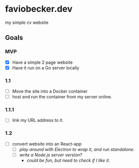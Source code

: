 # faviobecker.dev

my simple cv website

## Goals

### MVP

- [x] Have a simple 2 page website
- [x] Have it run on a Go server locally

### 1.1

- [ ] Move the site into a Docker container
- [ ] host and run the container from my server online.

### 1.1.1

- [ ] link my URL address to it.

### 1.2

- [ ] convert website into an React-app
  - [ ] _play around with Electron to wrap it, and run standalone._
  - [ ] _write a Node.js server version?_
    - _could be fun, but need to check if I like it._
